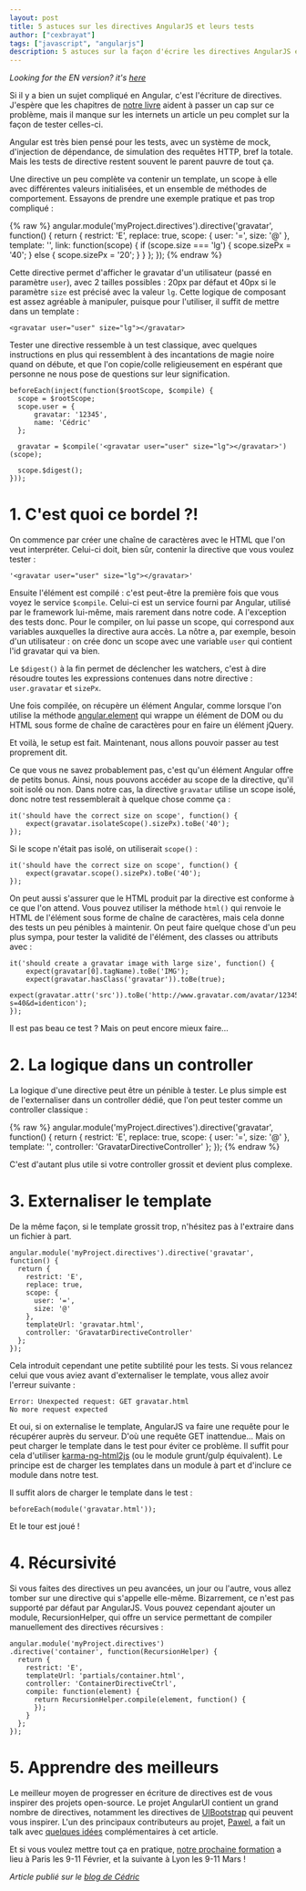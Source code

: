 ```yaml
---
layout: post
title: 5 astuces sur les directives AngularJS et leurs tests
author: ["cexbrayat"]
tags: ["javascript", "angularjs"]
description: 5 astuces sur la façon d'écrire les directives AngularJS et leurs tests
---
```


*Looking for the EN version? it's [here](http://blog.ninja-squad.fr/2015/01/27/5-tricks-about-directives-and-tests/)*

Si il y a bien un sujet compliqué en Angular, c'est l'écriture de directives. J'espère que les chapitres de [notre livre](https://books.ninja-squad.com) aident à passer un cap sur ce problème, mais il manque sur les internets un article un peu complet sur la façon de tester celles-ci.

Angular est très bien pensé pour les tests, avec un système de mock, d'injection de dépendance, de simulation des requêtes HTTP, bref la totale. Mais les tests de directive restent souvent le parent pauvre de tout ça.

Une directive un peu complète va contenir un template, un scope à elle avec différentes valeurs initialisées, et un ensemble de méthodes de comportement. Essayons de prendre une exemple pratique et pas trop compliqué :

{% raw %}
    angular.module('myProject.directives').directive('gravatar', function() {
      return {
        restrict: 'E',
        replace: true,
        scope: {
          user: '=',
          size: '@'
        },
        template: '<img class="gravatar" ng-src="http://www.gravatar.com/avatar/{{ user.gravatar }}?s={{ sizePx }}&d=identicon"/>',
        link: function(scope) {
          if (scope.size === 'lg') {
            scope.sizePx = '40';
          } else {
            scope.sizePx = '20';
          }
        }
      };
    });
{% endraw %}

Cette directive permet d'afficher le gravatar d'un utilisateur (passé en paramètre `user`), avec 2 tailles possibles : 20px par défaut et 40px si le paramètre `size` est précisé avec la valeur `lg`. Cette logique de composant est assez agréable à manipuler, puisque pour l'utiliser, il suffit de mettre dans un template :

    <gravatar user="user" size="lg"></gravatar>

Tester une directive ressemble à un test classique, avec quelques instructions en plus qui ressemblent à des incantations de magie noire quand on débute, et que l'on copie/colle religieusement en espérant que personne ne nous pose de questions sur leur signification.

    beforeEach(inject(function($rootScope, $compile) {
      scope = $rootScope;
      scope.user = {
          gravatar: '12345',
          name: 'Cédric'
      };

      gravatar = $compile('<gravatar user="user" size="lg"></gravatar>')(scope);

      scope.$digest();
    }));

# 1. C'est quoi ce bordel&nbsp;?!

On commence par créer une chaîne de caractères avec le HTML que l'on veut interpréter. Celui-ci doit, bien sûr, contenir la directive que vous voulez tester :

    '<gravatar user="user" size="lg"></gravatar>'

Ensuite l'élément est compilé : c'est peut-être la première fois que vous voyez le service `$compile`. Celui-ci est un service fourni par Angular, utilisé par le framework lui-même, mais rarement dans notre code. A l'exception des tests donc.
Pour le compiler, on lui passe un scope, qui correspond aux variables auxquelles la directive aura accès. La nôtre a, par exemple, besoin d'un utilisateur : on crée donc un scope avec une variable `user` qui contient l'id gravatar qui va bien.

Le `$digest()` à la fin permet de déclencher les watchers, c'est à dire résoudre toutes les expressions contenues dans notre directive : `user.gravatar` et `sizePx`.

Une fois compilée, on récupère un élément Angular, comme lorsque l'on utilise la méthode [angular.element](https://docs.angularjs.org/api/ng/function/angular.element) qui wrappe un élément de DOM ou du HTML sous forme de chaîne de caractères pour en faire un élément jQuery.

Et voilà, le setup est fait. Maintenant, nous allons pouvoir passer au test proprement dit.

Ce que vous ne savez probablement pas, c'est qu'un élément Angular offre de petits bonus. Ainsi, nous pouvons accéder au scope de la directive, qu'il soit isolé ou non. Dans notre cas, la directive `gravatar` utilise un scope isolé, donc notre test ressemblerait à quelque chose comme ça :

    it('should have the correct size on scope', function() {
        expect(gravatar.isolateScope().sizePx).toBe('40');
    });

Si le scope n'était pas isolé, on utiliserait `scope()` :

    it('should have the correct size on scope', function() {
        expect(gravatar.scope().sizePx).toBe('40');
    });

On peut aussi s'assurer que le HTML produit par la directive est conforme à ce que l'on attend. Vous pouvez utiliser la méthode `html()` qui renvoie le HTML de l'élément sous forme de chaîne de caractères, mais cela donne des tests un peu pénibles à maintenir. On peut faire quelque chose d'un peu plus sympa, pour tester la validité de l'élément, des classes ou attributs avec :

    it('should create a gravatar image with large size', function() {
        expect(gravatar[0].tagName).toBe('IMG');
        expect(gravatar.hasClass('gravatar')).toBe(true);
        expect(gravatar.attr('src')).toBe('http://www.gravatar.com/avatar/12345?s=40&d=identicon');
    });

Il est pas beau ce test ? Mais on peut encore mieux faire...

# 2. La logique dans un controller

La logique d'une directive peut être un pénible à tester. Le plus simple est de l'externaliser dans un controller dédié, que l'on peut tester comme un controller classique :

{% raw %}
    angular.module('myProject.directives').directive('gravatar', function() {
      return {
        restrict: 'E',
        replace: true,
        scope: {
          user: '=',
          size: '@'
        },
        template: '<img class="gravatar" ng-src="http://www.gravatar.com/avatar/{{ user.gravatar }}?s={{ sizePx }}&d=identicon"/>',
        controller: 'GravatarDirectiveController'
      };
    });
{% endraw %}

C'est d'autant plus utile si votre controller grossit et devient plus complexe.

# 3. Externaliser le template

De la même façon, si le template grossit trop, n'hésitez pas à l'extraire dans un fichier à part.

    angular.module('myProject.directives').directive('gravatar', function() {
      return {
        restrict: 'E',
        replace: true,
        scope: {
          user: '=',
          size: '@'
        },
        templateUrl: 'gravatar.html',
        controller: 'GravatarDirectiveController'
      };
    });

Cela introduit cependant une petite subtilité pour les tests. Si vous relancez celui que vous aviez avant d'externaliser le template, vous allez avoir l'erreur suivante :

    Error: Unexpected request: GET gravatar.html
    No more request expected

Et oui, si on externalise le template, AngularJS va faire une requête pour le récupérer auprès du serveur. D'où une requête GET inattendue...
Mais on peut charger le template dans le test pour éviter ce problème. Il suffit pour cela d'utiliser [karma-ng-html2js](https://github.com/karma-runner/karma-ng-html2js-preprocessor) (ou le module grunt/gulp équivalent). Le principe est de charger les templates dans un module à part et d'inclure ce module dans notre test.

Il suffit alors de charger le template dans le test :

    beforeEach(module('gravatar.html'));

Et le tour est joué !

# 4. Récursivité

Si vous faites des directives un peu avancées, un jour ou l'autre, vous allez tomber sur une directive qui s'appelle elle-même. Bizarrement, ce n'est pas supporté par défaut par AngularJS. Vous pouvez cependant ajouter un module, RecursionHelper, qui offre un service permettant de compiler manuellement des directives récursives :

    angular.module('myProject.directives')
    .directive('container', function(RecursionHelper) {
      return {
        restrict: 'E',
        templateUrl: 'partials/container.html',
        controller: 'ContainerDirectiveCtrl',
        compile: function(element) {
          return RecursionHelper.compile(element, function() {
          });
        }
      };
    });

# 5. Apprendre des meilleurs

Le meilleur moyen de progresser en écriture de directives est de vous inspirer des projets open-source. Le projet AngularUI contient un grand nombre de directives, notamment les directives de [UIBootstrap](http://angular-ui.github.io/bootstrap/) qui peuvent vous inspirer. L'un des principaux contributeurs au projet, [Pawel](https://github.com/pkozlowski-opensource), a fait un talk avec [quelques idées](http://pkozlowski-opensource.github.io/ng-europe-2014/presentation/#/) complémentaires à cet article.

Et si vous voulez mettre tout ça en pratique, [notre prochaine formation](http://ninja-squad.fr/training/angularjs) a lieu à Paris les 9-11 Février, et la suivante à Lyon les 9-11 Mars !

_Article publié sur le [blog de Cédric](http://hypedrivendev.wordpress.com/2015/01/27/5-astuces-sur-les-directives-et-leurs-tests/ "Article original sur le blog de Cédric Exbrayat")_
